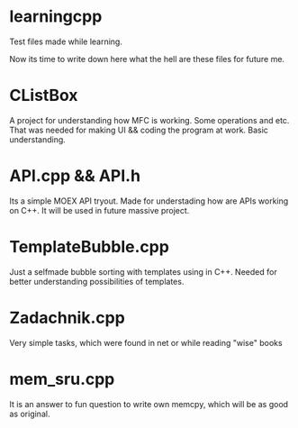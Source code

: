 # learningcpp
Test files made while learning.

Now its time to write down here what the hell are these files for future me.

# CListBox
A project for understanding how MFC is working. Some operations and etc. That was needed for making UI && coding the program at work. Basic understanding.

# API.cpp && API.h
Its a simple MOEX API tryout. Made for understading how are APIs working on C++. It will be used in future massive project.

# TemplateBubble.cpp
Just a selfmade bubble sorting with templates using in C++. Needed for better understanding possibilities of templates.

# Zadachnik.cpp
Very simple tasks, which were found in net or while reading "wise" books

# mem_sru.cpp
It is an answer to fun question to write own memcpy, which will be as good as original.
